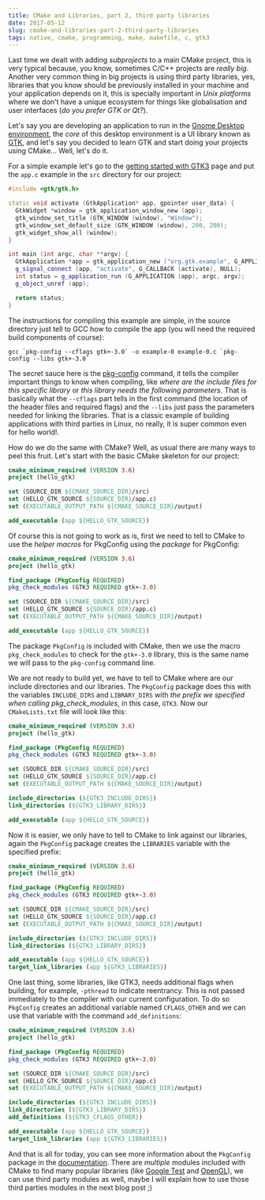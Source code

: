 ```yaml
---
title: CMake and Libraries, part 2, third party libraries
date: 2017-05-12
slug: cmake-and-libraries-part-2-third-party-libraries
tags: native, cmake, programming, make, makefile, c, gtk3
---
```


Last time we dealt with adding _subprojects_ to a main CMake project, this is very typical because, you know, sometimes C/C++ projects are _really big_. Another very common thing in big projects is using third party libraries, yes, libraries that you know should be previously installed in your machine and your application depends on it, this is specially important in _Unix platforms_ where we don't have a unique ecosystem for things like globalisation and user interfaces (_do you prefer GTK or Qt?_).

Let's say you are developing an application to run in the [Gnome Desktop environment](https://www.gnome.org/), the _core_ of this desktop environment is a UI library known as [GTK](https://www.gtk.org/), and let's say you decided to learn GTK and start doing your projects using CMake... Well, let's do it.

For a simple example let's go to the [getting started with GTK3](https://developer.gnome.org/gtk3/stable/gtk-getting-started.html) page and put the `app.c` example in the `src` directory for our project:

```cpp
#include <gtk/gtk.h>

static void activate (GtkApplication* app, gpointer user_data) {
  GtkWidget *window = gtk_application_window_new (app);
  gtk_window_set_title (GTK_WINDOW (window), "Window");
  gtk_window_set_default_size (GTK_WINDOW (window), 200, 200);
  gtk_widget_show_all (window);
}

int main (int argc, char **argv) {
  GtkApplication *app = gtk_application_new ("org.gtk.example", G_APPLICATION_FLAGS_NONE);
  g_signal_connect (app, "activate", G_CALLBACK (activate), NULL);
  int status = g_application_run (G_APPLICATION (app), argc, argv);
  g_object_unref (app);

  return status;
}
```

The instructions for compiling this example are simple, in the source directory just tell to GCC how to compile the app (you will need the required build components of course):

```
gcc `pkg-config --cflags gtk+-3.0` -o example-0 example-0.c `pkg-config --libs gtk+-3.0`
```

The secret sauce here is the [pkg-config](https://en.wikipedia.org/wiki/Pkg-config) command, it tells the compiler important things to know when compiling, like _where are the include files for this specific library_ or _this library needs the following parameters_. That is basically what the `--cflags` part tells in the first command (the location of the header files and required flags) and the `--libs` just pass the parameters needed for linking the libraries. That is a classic example of building applications with third parties in Linux, no really, it is super common even for hello world!.

How do we do the same with CMake? Well, as usual there are many ways to peel this fruit. Let's start with the basic CMake skeleton for our project:

```cmake
cmake_minimum_required (VERSION 3.6)
project (hello_gtk)

set (SOURCE_DIR ${CMAKE_SOURCE_DIR}/src)
set (HELLO_GTK_SOURCE ${SOURCE_DIR}/app.c)
set (EXECUTABLE_OUTPUT_PATH ${CMAKE_SOURCE_DIR}/output)

add_executable (app ${HELLO_GTK_SOURCE})
```

Of course this is not going to work as is, first we need to tell to CMake to use the _helper macros_ for PkgConfig using the _package_ for PkgConfig:

```cmake hl_lines="4 5"
cmake_minimum_required (VERSION 3.6)
project (hello_gtk)

find_package (PkgConfig REQUIRED)
pkg_check_modules (GTK3 REQUIRED gtk+-3.0)

set (SOURCE_DIR ${CMAKE_SOURCE_DIR}/src)
set (HELLO_GTK_SOURCE ${SOURCE_DIR}/app.c)
set (EXECUTABLE_OUTPUT_PATH ${CMAKE_SOURCE_DIR}/output)

add_executable (app ${HELLO_GTK_SOURCE})
```

The package `PkgConfig` is included with CMake, then we use the macro `pkg_check_modules` to check for the `gtk+-3.0` library, this is the same name we will pass to the `pkg-config` command line.

We are not ready to build yet, we have to tell to CMake where are our include directories and our libraries. The `PkgConfig` package does this with the variables `INCLUDE_DIRS` and `LIBRARY_DIRS` with _the prefix we specified when calling pkg_check_modules_, in this case, `GTK3`. Now our `CMakeLists.txt` file will look like this:

```cmake hl_lines="11 12"
cmake_minimum_required (VERSION 3.6)
project (hello_gtk)

find_package (PkgConfig REQUIRED)
pkg_check_modules (GTK3 REQUIRED gtk+-3.0)

set (SOURCE_DIR ${CMAKE_SOURCE_DIR}/src)
set (HELLO_GTK_SOURCE ${SOURCE_DIR}/app.c)
set (EXECUTABLE_OUTPUT_PATH ${CMAKE_SOURCE_DIR}/output)

include_directories (${GTK3_INCLUDE_DIRS})
link_directories (${GTK3_LIBRARY_DIRS})

add_executable (app ${HELLO_GTK_SOURCE})
```

Now it is easier, we only have to tell to CMake to link against our libraries, again the `PkgConfig` package creates the `LIBRARIES` variable with the specified prefix:

```cmake hl_lines="15"
cmake_minimum_required (VERSION 3.6)
project (hello_gtk)

find_package (PkgConfig REQUIRED)
pkg_check_modules (GTK3 REQUIRED gtk+-3.0)

set (SOURCE_DIR ${CMAKE_SOURCE_DIR}/src)
set (HELLO_GTK_SOURCE ${SOURCE_DIR}/app.c)
set (EXECUTABLE_OUTPUT_PATH ${CMAKE_SOURCE_DIR}/output)

include_directories (${GTK3_INCLUDE_DIRS})
link_directories (${GTK3_LIBRARY_DIRS})

add_executable (app ${HELLO_GTK_SOURCE})
target_link_libraries (app ${GTK3_LIBRARIES})
```

One last thing, some libraries, like GTK3, needs additional flags when building, for example, `-pthread` to indicate reentrancy. This is not passed immediately to the compiler with our current configuration. To do so `PkgConfig` creates an additional variable named `CFLAGS_OTHER` and we can use that variable with the command `add_definitions`:

```cmake hl_lines="13"
cmake_minimum_required (VERSION 3.6)
project (hello_gtk)

find_package (PkgConfig REQUIRED)
pkg_check_modules (GTK3 REQUIRED gtk+-3.0)

set (SOURCE_DIR ${CMAKE_SOURCE_DIR}/src)
set (HELLO_GTK_SOURCE ${SOURCE_DIR}/app.c)
set (EXECUTABLE_OUTPUT_PATH ${CMAKE_SOURCE_DIR}/output)

include_directories (${GTK3_INCLUDE_DIRS})
link_directories (${GTK3_LIBRARY_DIRS})
add_definitions (${GTK3_CFLAGS_OTHER})

add_executable (app ${HELLO_GTK_SOURCE})
target_link_libraries (app ${GTK3_LIBRARIES})
```

And that is all for today, you can see more information about the `PkgConfig` package in the [documentation](https://cmake.org/cmake/help/latest/module/FindPkgConfig.html). There are _multiple_ modules included with CMake to find many popular libraries (like [Google Test](https://cmake.org/cmake/help/latest/module/FindGTest.html) and [OpenGL](https://cmake.org/cmake/help/latest/module/FindOpenGL.html)), we can use third party modules as well, maybe I will explain how to use those third parties modules in the next blog post ;)

